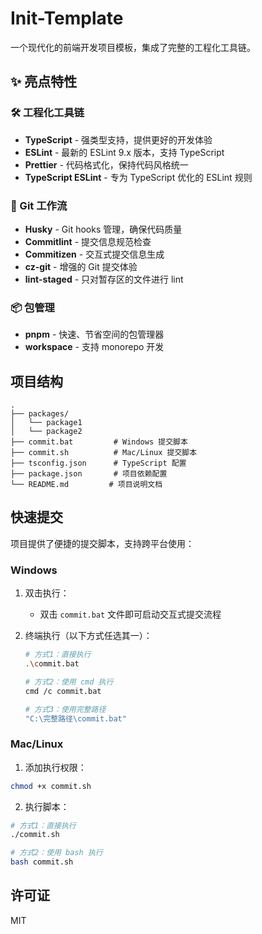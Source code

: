 # Init-Template

一个现代化的前端开发项目模板，集成了完整的工程化工具链。

## ✨ 亮点特性

### 🛠️ 工程化工具链

- **TypeScript** - 强类型支持，提供更好的开发体验
- **ESLint** - 最新的 ESLint 9.x 版本，支持 TypeScript
- **Prettier** - 代码格式化，保持代码风格统一
- **TypeScript ESLint** - 专为 TypeScript 优化的 ESLint 规则

### 🚀 Git 工作流

- **Husky** - Git hooks 管理，确保代码质量
- **Commitlint** - 提交信息规范检查
- **Commitizen** - 交互式提交信息生成
- **cz-git** - 增强的 Git 提交体验
- **lint-staged** - 只对暂存区的文件进行 lint

### 📦 包管理

- **pnpm** - 快速、节省空间的包管理器
- **workspace** - 支持 monorepo 开发

## 项目结构

```
.
├── packages/
│   └── package1
│   └── package2
├── commit.bat         # Windows 提交脚本
├── commit.sh          # Mac/Linux 提交脚本
├── tsconfig.json      # TypeScript 配置
├── package.json       # 项目依赖配置
└── README.md         # 项目说明文档
```

## 快速提交

项目提供了便捷的提交脚本，支持跨平台使用：

### Windows

1. 双击执行：

   - 双击 `commit.bat` 文件即可启动交互式提交流程

2. 终端执行（以下方式任选其一）：

   ```bash
   # 方式1：直接执行
   .\commit.bat

   # 方式2：使用 cmd 执行
   cmd /c commit.bat

   # 方式3：使用完整路径
   "C:\完整路径\commit.bat"
   ```

### Mac/Linux

1. 添加执行权限：

```bash
chmod +x commit.sh
```

2. 执行脚本：

```bash
# 方式1：直接执行
./commit.sh

# 方式2：使用 bash 执行
bash commit.sh
```

## 许可证

MIT
